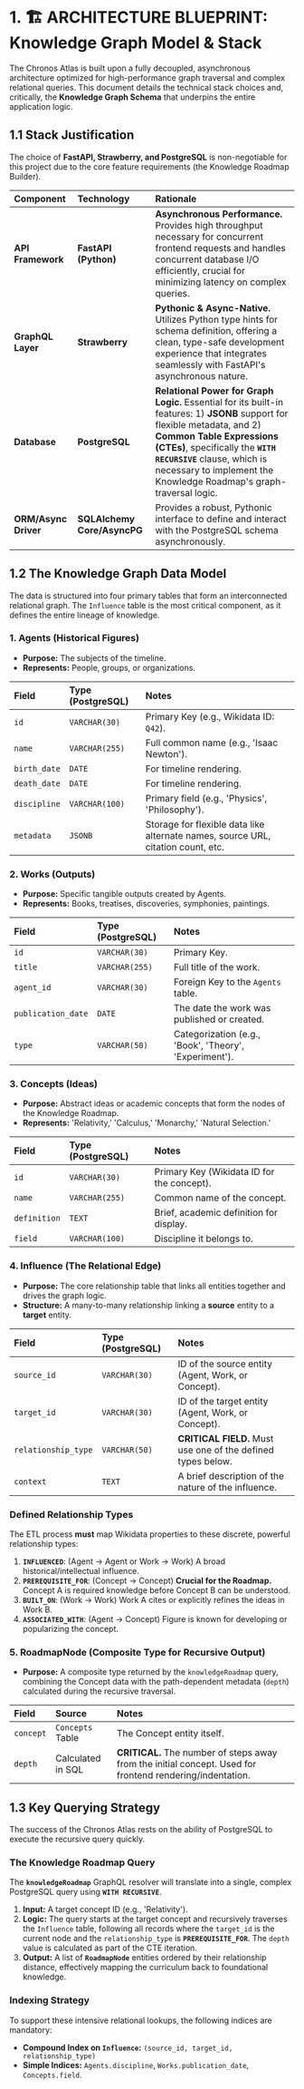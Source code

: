 # 1. 🏗️ ARCHITECTURE BLUEPRINT: Knowledge Graph Model & Stack

The Chronos Atlas is built upon a fully decoupled, asynchronous architecture optimized for high-performance graph traversal and complex relational queries. This document details the technical stack choices and, critically, the **Knowledge Graph Schema** that underpins the entire application logic.

## 1.1 Stack Justification

The choice of **FastAPI, Strawberry, and PostgreSQL** is non-negotiable for this project due to the core feature requirements (the Knowledge Roadmap Builder).

| Component | Technology | Rationale |
| :--- | :--- | :--- |
| **API Framework** | **FastAPI (Python)** | **Asynchronous Performance.** Provides high throughput necessary for concurrent frontend requests and handles concurrent database I/O efficiently, crucial for minimizing latency on complex queries. |
| **GraphQL Layer** | **Strawberry** | **Pythonic & Async-Native.** Utilizes Python type hints for schema definition, offering a clean, type-safe development experience that integrates seamlessly with FastAPI's asynchronous nature. |
| **Database** | **PostgreSQL** | **Relational Power for Graph Logic.** Essential for its built-in features: 1) **JSONB** support for flexible metadata, and 2) **Common Table Expressions (CTEs)**, specifically the **`WITH RECURSIVE`** clause, which is necessary to implement the Knowledge Roadmap's graph-traversal logic. |
| **ORM/Async Driver** | **SQLAlchemy Core/AsyncPG** | Provides a robust, Pythonic interface to define and interact with the PostgreSQL schema asynchronously. |

## 1.2 The Knowledge Graph Data Model

The data is structured into four primary tables that form an interconnected relational graph. The `Influence` table is the most critical component, as it defines the entire lineage of knowledge.

### 1. Agents (Historical Figures)

* **Purpose:** The subjects of the timeline.
* **Represents:** People, groups, or organizations.

| Field | Type (PostgreSQL) | Notes |
| :--- | :--- | :--- |
| `id` | `VARCHAR(30)` | Primary Key (e.g., Wikidata ID: `Q42`). |
| `name` | `VARCHAR(255)` | Full common name (e.g., 'Isaac Newton'). |
| `birth_date` | `DATE` | For timeline rendering. |
| `death_date` | `DATE` | For timeline rendering. |
| `discipline` | `VARCHAR(100)` | Primary field (e.g., 'Physics', 'Philosophy'). |
| `metadata` | `JSONB` | Storage for flexible data like alternate names, source URL, citation count, etc. |

### 2. Works (Outputs)

* **Purpose:** Specific tangible outputs created by Agents.
* **Represents:** Books, treatises, discoveries, symphonies, paintings.

| Field | Type (PostgreSQL) | Notes |
| :--- | :--- | :--- |
| `id` | `VARCHAR(30)` | Primary Key. |
| `title` | `VARCHAR(255)` | Full title of the work. |
| `agent_id` | `VARCHAR(30)` | Foreign Key to the `Agents` table. |
| `publication_date` | `DATE` | The date the work was published or created. |
| `type` | `VARCHAR(50)` | Categorization (e.g., 'Book', 'Theory', 'Experiment'). |

### 3. Concepts (Ideas)

* **Purpose:** Abstract ideas or academic concepts that form the nodes of the Knowledge Roadmap.
* **Represents:** 'Relativity,' 'Calculus,' 'Monarchy,' 'Natural Selection.'

| Field | Type (PostgreSQL) | Notes |
| :--- | :--- | :--- |
| `id` | `VARCHAR(30)` | Primary Key (Wikidata ID for the concept). |
| `name` | `VARCHAR(255)` | Common name of the concept. |
| `definition` | `TEXT` | Brief, academic definition for display. |
| `field` | `VARCHAR(100)` | Discipline it belongs to. |

### 4. Influence (The Relational Edge)

* **Purpose:** The core relationship table that links all entities together and drives the graph logic.
* **Structure:** A many-to-many relationship linking a **source** entity to a **target** entity.

| Field | Type (PostgreSQL) | Notes |
| :--- | :--- | :--- |
| `source_id` | `VARCHAR(30)` | ID of the source entity (Agent, Work, or Concept). |
| `target_id` | `VARCHAR(30)` | ID of the target entity (Agent, Work, or Concept). |
| `relationship_type` | `VARCHAR(50)` | **CRITICAL FIELD.** Must use one of the defined types below. |
| `context` | `TEXT` | A brief description of the nature of the influence. |

### Defined Relationship Types

The ETL process **must** map Wikidata properties to these discrete, powerful relationship types:

1. **`INFLUENCED`**: (Agent -> Agent or Work -> Work) A broad historical/intellectual influence.
2. **`PREREQUISITE_FOR`**: (Concept -> Concept) **Crucial for the Roadmap.** Concept A is required knowledge before Concept B can be understood.
3. **`BUILT_ON`**: (Work -> Work) Work A cites or explicitly refines the ideas in Work B.
4. **`ASSOCIATED_WITH`**: (Agent -> Concept) Figure is known for developing or popularizing the concept.

### 5. RoadmapNode (Composite Type for Recursive Output)

* **Purpose:** A composite type returned by the `knowledgeRoadmap` query, combining the Concept data with the path-dependent metadata (`depth`) calculated during the recursive traversal.

| Field | Source | Notes |
| :--- | :--- | :--- |
| `concept` | `Concepts` Table | The Concept entity itself. |
| `depth` | Calculated in SQL | **CRITICAL.** The number of steps away from the initial concept. Used for frontend rendering/indentation. |

## 1.3 Key Querying Strategy

The success of the Chronos Atlas rests on the ability of PostgreSQL to execute the recursive query quickly.

### The Knowledge Roadmap Query

The **`knowledgeRoadmap`** GraphQL resolver will translate into a single, complex PostgreSQL query using **`WITH RECURSIVE`**.

1. **Input:** A target concept ID (e.g., 'Relativity').
2. **Logic:** The query starts at the target concept and recursively traverses the `Influence` table, following all records where the `target_id` is the current node and the `relationship_type` is **`PREREQUISITE_FOR`**. The `depth` value is calculated as part of the CTE iteration.
3. **Output:** A list of **`RoadmapNode`** entities ordered by their relationship distance, effectively mapping the curriculum back to foundational knowledge.

### Indexing Strategy

To support these intensive relational lookups, the following indices are mandatory:

* **Compound Index on `Influence`:** `(source_id, target_id, relationship_type)`
* **Simple Indices:** `Agents.discipline`, `Works.publication_date`, `Concepts.field`.
